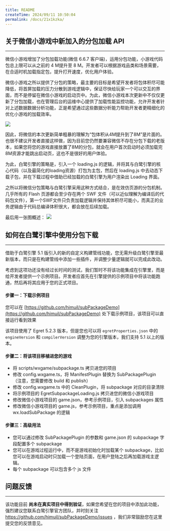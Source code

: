```yaml
---
title: README
createTime: 2024/09/11 10:50:04
permalink: /docs/21x1kzka/
---
```

## 关于微信小游戏中新加入的分包加载 API
--------------------------------
微信小游戏增加了分包加载功能(微信 6.6.7 客户端)，运用分包功能，小游戏代码包总上限可以从之前的 4 M提升至 8 M。开发者可以根据游戏品类和场景需要，在合适时机加载指定包，提升打开速度，优化用户体验。

微信小游戏之所以提供了分包的策略，最主要的目标是希望开发者将包体积尽可能降低，将首屏加载的压力分散到游戏逻辑中，保证尽快给玩家一个可以交互的界面，而不是停留在微信小游戏的启动页中。为此，微信小游戏本次更新中不仅仅更新了分包加载，也在管理后台的运维中心提供了加载性能监控功能，允许开发者针对上述数据数据分析功能，正是希望通过这些数据分析能力帮助开发者更精细化的优化小游戏的加载效率。

![](./pic1.jpg)

因此，将微信的本次更新简单粗暴的理解为“包体积从4M提升到了8M”是片面的。也很不建议开发者直接这样做，因为目前您仍然要兼容微信不存在分包下载的老版本，如果您将您的游戏直接放置了8M的分包，就会在用户首次启动时必须加载完8M资源才能跳出启动页，这也不是很好的用户体验。

为此，白鹭引擎的策略是，引入一个 loading.js 的逻辑，并将其与白鹭引擎的核心代码（以及最简化的loading资源）打包为主包，然后在 loading.js 中去动态下载子包，并在下载过程中借助已经加载的白鹭引擎为用户渲染出 Loading 界面。

之所以将微信分包策略与白鹭引擎采用这种方式结合，是在效仿页游的分包机制。几乎所有的 Flash 页游都会至少存在两个 SWF 文件（可以近似理解为编译后的代码包文件），第一个SWF文件只负责加载逻辑并保持其体积尽可能小，而真正的业务逻辑由于代码总编译体积很大，都会放在后续加载。

最后用一张图概述：
![](./pic2.jpg)

## 如何在白鹭引擎中使用分包下载
------------------------
借助于白鹭引擎 5.1 版引入的新的自定义构建管线功能，您无需升级白鹭引擎至最新版本，而只是在构建管线中添加一些插件，并调整少量逻辑就可以完成此改动。

考虑到这项功还没有经过长时间的测试，我们暂时不将该功能集成在引擎里，而是给开发者提供一个示例项目。开发者应首先在引擎提供的示例项目中将该功能跑通，然后再将其应用于您的正式项目。

#### 步骤一：下载示例项目

您可以在 [https://github.com/himuil/subPackageDemo](https://github.com/himuil/subPackageDemo) 处下载示例项目，该项目可以直接运行看到效果

该项目使用了 Egret 5.2.3 版本，但是您也可以将 `egretProperties.json` 中的 `engineVersion` 和 `compilerVersion` 调整为您的引擎版本，我们支持 5.1 以上的版本。

#### 步骤二：将该项目移植进您的游戏

* 将 scripts/wxgame/subpackage.ts 拷贝进您的项目
* 修改 config.wxgame.ts，将 ManifestPlugin 替换为 SubPackagePlugin （注意，您需要修改 build 和 publish） 
* 修改 config.wxgame.ts 中的 CleanPlugin，将 subpackage 对应的目录清除
* 将示例项目的 EgretSubpackageLoading.js 拷贝进您的微信小游戏项目
* 修改微信小游戏项目的 game.json，参考示例项目，引入 subpackages 属性
* 修改微信小游戏项目的 game.js，参考示例项目，重点是添加调用 wx.loadSubPackage 的逻辑

#### 步骤三：高级用法

* 您可以通过修改 SubPackagePlugin 的参数和 game.json 的 subpackage 字段配置多个 subpackage
* 您可以在游戏过程运行中，而不是游戏初始化时加载某个 subpackage，比如您可以在游戏启动时只加载一个登陆页面，在用户登陆之后再加载游戏主逻辑。
* 每个 subpackage 可以包含多个 js 文件

## 问题反馈
--------------------------

该功能目前 **尚未在真实项目中得到验证**，如果您希望在您的项目中添加此功能，强烈建议您联系白鹭引擎官方团队，并时刻关注 https://github.com/himuil/subPackageDemo/issues ，我们非常鼓励您在这里提交您的反馈意见。



